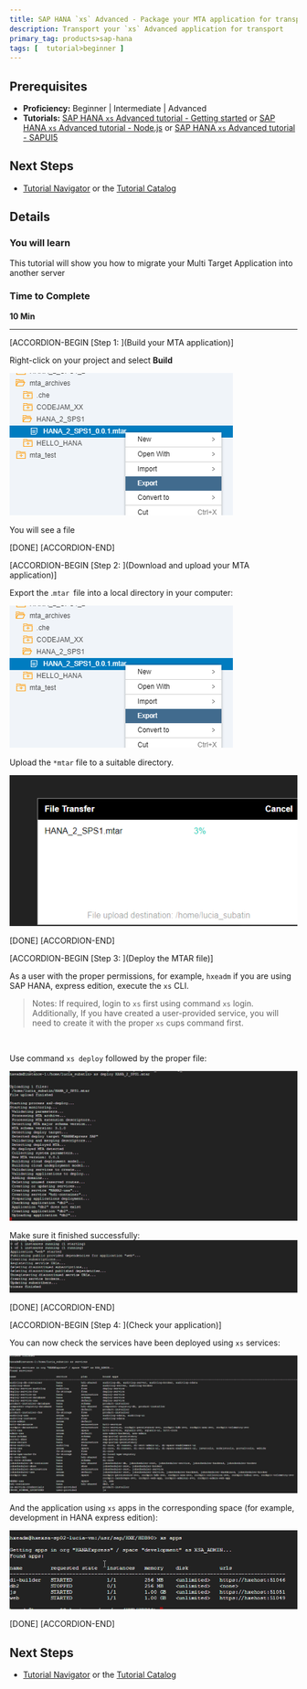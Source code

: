 ```yaml
---
title: SAP HANA `xs` Advanced - Package your MTA application for transport
description: Transport your `xs` Advanced application for transport
primary_tag: products>sap-hana
tags: [  tutorial>beginner ]
---
```


## Prerequisites  
 - **Proficiency:** Beginner | Intermediate | Advanced
 - **Tutorials:** [SAP HANA `xs` Advanced tutorial - Getting started](https://www.sap.com/developer/groups/hana-`xs`a-get-started.html) or [SAP HANA `xs` Advanced tutorial - Node.js](https://www.sap.com/developer/groups/hana-`xs`a-nodejs.html) or [SAP HANA `xs` Advanced tutorial - SAPUI5](https://www.sap.com/developer/groups/hana-`xs`a-sapui5.html)


## Next Steps
 - [Tutorial Navigator](http://www.sap.com/developer/tutorial-navigator.html) or the [Tutorial Catalog](https://www.sap.com/developer/tutorial-navigator.tutorials.html)

## Details
### You will learn  
This tutorial will show you how to migrate your Multi Target Application into another server

### Time to Complete
**10 Min**

---

[ACCORDION-BEGIN [Step 1: ](Build your MTA application)]

Right-click on your project and select **Build**

![Build](export.png)

You will see a file

[DONE]
[ACCORDION-END]

[ACCORDION-BEGIN [Step 2: ](Download and upload your MTA application)]

Export the .`mtar `file into a local directory in your computer:

![Export](export.png)

Upload the `*mtar` file to a suitable directory.

![Upload file GCP](upload.png)

[DONE]
[ACCORDION-END]


[ACCORDION-BEGIN [Step 3: ](Deploy the MTAR file)]

As a user with the proper permissions, for example, `hxeadm` if you are using SAP HANA, express edition, execute the `xs` CLI.

>Notes: If required, login to `xs` first using command `xs` login. Additionally, If you have created a user-provided service, you will need to create it with the proper `xs` cups command first.

</br>

Use command `xs deploy` followed by the proper file:

![Deploy from CLI](deploy.png)

Make sure it finished successfully:
![Deploy finished](deploy2.png)

[DONE]
[ACCORDION-END]

[ACCORDION-BEGIN [Step 4: ](Check your application)]

You can now check the services have been deployed using `xs` services:

![Deploy finished check](check.png)

And the application using `xs` apps in the corresponding space (for example, development in HANA express edition):

![Deploy finished check](apps.png)

[DONE]
[ACCORDION-END]


## Next Steps
 - [Tutorial Navigator](http://www.sap.com/developer/tutorial-navigator.html) or the [Tutorial Catalog](https://www.sap.com/developer/tutorial-navigator.tutorials.html)
